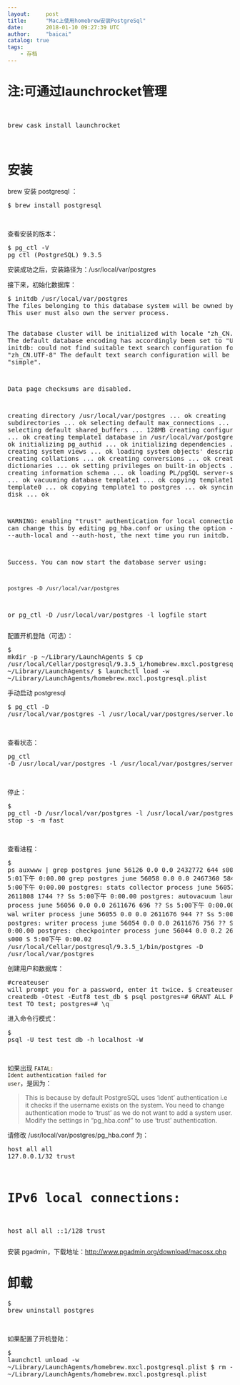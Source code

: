```yaml
---
layout:     post
title:      "Mac上使用homebrew安装PostgreSql"
date:       2018-01-10 09:27:39 UTC
author:     "baicai"
catalog: true
tags:
    - 存档
---
```


<h1>注:可通过launchrocket管理</h1><p><br></p><pre class="ql-syntax" spellcheck="false">brew cask install launchrocket
</pre><p><br></p><h1>安装</h1><p>brew 安装 postgresql ：</p><pre class="ql-syntax" spellcheck="false">$ brew install postgresql
</pre><p><br></p><p>查看安装的版本：</p><pre class="ql-syntax" spellcheck="false">$ pg_ctl -V
pg_ctl (PostgreSQL) 9.3.5
</pre><p>安装成功之后，安装路径为：/usr/local/var/postgres</p><p>接下来，初始化数据库：</p><pre class="ql-syntax" spellcheck="false">$ initdb /usr/local/var/postgres
The files belonging to this database system will be owned by user "june".
This user must also own the server process.

The database cluster will be initialized with locale "zh_CN.UTF-8".
The default database encoding has accordingly been set to "UTF8".
initdb: could not find suitable text search configuration for locale "zh_CN.UTF-8"
The default text search configuration will be set to "simple".

Data page checksums are disabled.

creating directory /usr/local/var/postgres ... ok
creating subdirectories ... ok
selecting default max_connections ... 100
selecting default shared_buffers ... 128MB
creating configuration files ... ok
creating template1 database in /usr/local/var/postgres/base/1 ... ok
initializing pg_authid ... ok
initializing dependencies ... ok
creating system views ... ok
loading system objects' descriptions ... ok
creating collations ... ok
creating conversions ... ok
creating dictionaries ... ok
setting privileges on built-in objects ... ok
creating information schema ... ok
loading PL/pgSQL server-side language ... ok
vacuuming database template1 ... ok
copying template1 to template0 ... ok
copying template1 to postgres ... ok
syncing data to disk ... ok

WARNING: enabling "trust" authentication for local connections
You can change this by editing pg_hba.conf or using the option -A, or
--auth-local and --auth-host, the next time you run initdb.

Success. You can now start the database server using:

    postgres -D /usr/local/var/postgres
or
    pg_ctl -D /usr/local/var/postgres -l logfile start
</pre><p>配置开机登陆（可选）：</p><pre class="ql-syntax" spellcheck="false">$ mkdir -p ~/Library/LaunchAgents
$ cp /usr/local/Cellar/postgresql/9.3.5_1/homebrew.mxcl.postgresql.plist ~/Library/LaunchAgents/
$ launchctl load -w ~/Library/LaunchAgents/homebrew.mxcl.postgresql.plist
</pre><p>手动启动 postgresql</p><pre class="ql-syntax" spellcheck="false">$ pg_ctl -D /usr/local/var/postgres -l /usr/local/var/postgres/server.log start
</pre><p><br></p><p>查看状态：</p><pre class="ql-syntax" spellcheck="false">pg_ctl -D /usr/local/var/postgres -l /usr/local/var/postgres/server.log status
</pre><p><br></p><p>停止：</p><pre class="ql-syntax" spellcheck="false">$ pg_ctl -D /usr/local/var/postgres -l /usr/local/var/postgres/server.log stop -s -m fast
</pre><p><br></p><p>查看进程：</p><pre class="ql-syntax" spellcheck="false">$ ps auxwww | grep postgres
june            56126   0.0  0.0  2432772    644 s000  S+    5:01下午   0:00.00 grep postgres
june            56058   0.0  0.0  2467360    584   ??  Ss    5:00下午   0:00.00 postgres: stats collector process
june            56057   0.0  0.0  2611808   1744   ??  Ss    5:00下午   0:00.00 postgres: autovacuum launcher process
june            56056   0.0  0.0  2611676    696   ??  Ss    5:00下午   0:00.00 postgres: wal writer process
june            56055   0.0  0.0  2611676    944   ??  Ss    5:00下午   0:00.01 postgres: writer process
june            56054   0.0  0.0  2611676    756   ??  Ss    5:00下午   0:00.00 postgres: checkpointer process
june            56044   0.0  0.2  2611676  14096 s000  S     5:00下午   0:00.02 /usr/local/Cellar/postgresql/9.3.5_1/bin/postgres -D /usr/local/var/postgres
</pre><p>创建用户和数据库：</p><pre class="ql-syntax" spellcheck="false">#createuser will prompt you for a password, enter it twice.
$ createuser  -P test
$ createdb -Otest -Eutf8 test_db
$ psql
postgres=# GRANT ALL PRIVILEGES ON test TO test;
postgres=# \q
</pre><p>进入命令行模式：</p><pre class="ql-syntax" spellcheck="false">$ psql -U test test_db -h localhost -W
</pre><p><br></p><p>如果出现&nbsp;<code style="background-color: rgb(254, 251, 243);">FATAL: Ident authentication failed for user</code>，是因为：</p><blockquote>This is because by default PostgreSQL uses ‘ident’ authentication i.e it checks if the username exists on the system. You need to change authentication mode to ‘trust’ as we do not want to add a system user. Modify the settings in “pg_hba.conf” to use ‘trust’ authentication.</blockquote><p>请修改 /usr/local/var/postgres/pg_hba.conf 为：</p><pre class="ql-syntax" spellcheck="false">host    all             all             127.0.0.1/32            trust
# IPv6 local connections:
host    all             all             ::1/128                 trust
</pre><p>安装 pgadmin，下载地址：<a href="http://www.pgadmin.org/download/macosx.php" target="_blank" style="color: rgb(37, 97, 194);">http://www.pgadmin.org/download/macosx.php</a></p><h1>卸载</h1><pre class="ql-syntax" spellcheck="false">$ brew uninstall postgres
</pre><p><br></p><p>如果配置了开机登陆：</p><pre class="ql-syntax" spellcheck="false">$ launchctl unload -w ~/Library/LaunchAgents/homebrew.mxcl.postgresql.plist
$ rm -rf ~/Library/LaunchAgents/homebrew.mxcl.postgresql.plist
</pre><p><br></p>